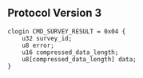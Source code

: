 ## Protocol Version 3

```rust,ignore
clogin CMD_SURVEY_RESULT = 0x04 {
    u32 survey_id;    
    u8 error;    
    u16 compressed_data_length;    
    u8[compressed_data_length] data;    
}

```
